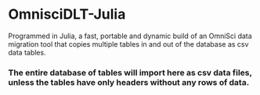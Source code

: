 # OmnisciDLT-Julia
Programmed in Julia, a fast, portable and dynamic build of an OmniSci data migration tool that copies multiple tables in and out of the database as csv data tables. 

<p>
<H3>The entire database of tables will import here as csv data files, unless the tables have only headers without any rows of data.</H3></p>